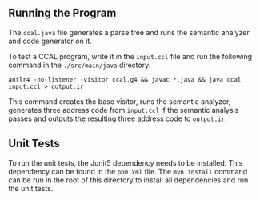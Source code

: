 ## Running the Program

The `ccal.java` file generates a parse tree and runs the semantic analyzer and code generator on it.

To test a CCAL program, write it in the `input.ccl` file and run the following command in the `./src/main/java` directory:

`antlr4 -no-listener -visitor ccal.g4 && javac *.java && java ccal input.ccl > output.ir`

This command creates the base visitor, runs the semantic analyzer, generates three address code from `input.ccl` if the semantic analysis passes and outputs the resulting
three address code to `output.ir`.

## Unit Tests
To run the unit tests, the Junit5 dependency needs to be installed. This dependency can be found in the `pom.xml` file.
The `mvn install` command can be run in the root of this directory to install all dependencies and run the unit tests.

